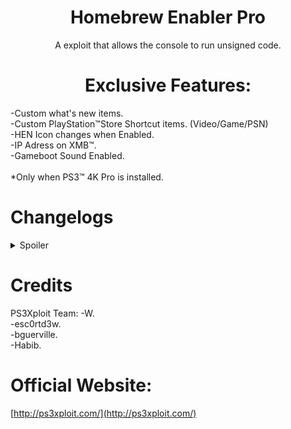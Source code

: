 <div align="center"> 

# Homebrew Enabler Pro
A exploit that allows the console to run unsigned code.</br>
 
# Exclusive Features:
</div>
-Custom what's new items.</br>
-Custom PlayStation™Store Shortcut items. (Video/Game/PSN)</br>
-HEN Icon changes when Enabled.</br>
-IP Adress on XMB™.</br>
-Gameboot Sound Enabled.</br>
</br>
*Only when PS3™ 4K Pro is installed.

#  Changelogs 
<details><summary>Spoiler</summary>
  
# v3.0.4
### Plugin:
-Removed: Version notification.</br>

### Payload:
-Added: HEN enabled icon.</br>
-Added: IP address on XMB™.</br>
-Added: Custom what's new items.</br>
-Added: Gameboot sound.</br>

# v3.0.3
### Global:
-Added: Support for Firmware 4.88.</br>

# v3.0.2
### Global:
-Added: Support for Firmware 4.87.</br>

### Resource:
- HEN Loader.</br>

# v3.0.1
### Global:
-Added: Support for Firmware 4.86.</br>

### Cobra PS3MAPI:
-Added: Better set process memory by using the function used to actually write to process, this will allow user to write to memory where writing permissions are disabled.</br>
-Added: Ps3mapi_process_page_allocate this function will allocate memory into the eboot process allowing your to write/read/execute code into start_address parameter.</br>
-Added: Ps3mapi_get_process_module_info which will get the name, module path, module segments, module start and module stop address all in one function.</br>
-Added: Ps3mapi_create_process_thread to create thread into the process, This is useful if you want to load a small function into the process without needed make and load a sprx module.</br>

# v3.0.0
### Global:
-Removed: Support for Firmware 4.82.</br>

### Plugin:
-Fixed: System Freeze if DVD or CD is already inserted into PS3 when HEN is enabled.</br>
-Fixed: Error message if reply length is too short from server.</br>

### Payload:
-Fixed: Freeze problems on all models.</br>
-Fixed: Issues with incompatible models.</br>
-Improved: Sanity checks.</br>

# v2.4.0
### Global:
-Improved: The size of stage2 has been reduced.</br>

### Payload:
-Added: DLC/PSX games RAP support added.</br>
-Added: VSH patches and disabled signature check of RIF, now other tools are compatible.</br>
-Fixed: Hitching of PSX PAL on NTSC TV and vice versa.</br>
-Fixed: Issue where people sometimes got stuck downloading games from PSN.</br>
-Improved: Disabled VSH check in RIF that R and S cant be just 0.</br>
-Improved: PS3MAPI can now write to VSH text segment like CFW </br>
-Improved: Speed when loading NPDRM type 2 games (need original or RAP Activated RIF), CPU couldnt generate ECDSA fast enough.</br>
-Removed: Unnecessary hooks on CellFsOpen/CellFsRead/CellFsClose, possibly increasing stability.</br>

# v2.3.3
### Payload:
-Improved: Remapping HFW XML from /dev_flash/ instead of /dev_hdd0/.</br>

### Resource:
-Improved: Updated path pointing to ps3hen_updater.</br>xml in hfw_settings.xml.</br>

# v2.3.2
### Global:
-Added: Support for Firmware 4.85.</br>

# v2.3.1

### HEN 
### Plugin:
-Fixed: Issue when network is disabled.</br>

Resource
-Added: Duplicated icon fix.</br>

# v2.3.0
### Global:
-Improved: Fast exploit initialization.</br>
-Improved: Increased sleep in html, removed from bins.</br>

### Plugin:
-Added: Automatic reboot upon HEN fail.</br>
-Added: HEN Updater with version check.</br>
-Fixed: Random crash on initialization.</br>
-Removed: Infinite loop.</br>

### Payload:
-Fixed: Blackscreen issues.</br>
-Fixed: SELF Decrypter.</br>
-Fixed: System freeze after enabling hen when its already enabled.</br>
-Improved: Extended download plugin patches.</br>
-Improved: HEN queue is drained before the patches get disabled, and also synchronized properly the check to synchronize remove and do patches.</br>
-Improved: Handler requests are passed fast, removed many branch conditions there for faster handling.</br>
-Improved: Optimizations added to how much stack is available to the syscalls.</br>

# v2.2.2
### Payload:
-Added: USB Package installation support for HEN installer. (/dev_usb000/HEN_UPD.pkg)</br>
-Fixed: HEN initialization freeze.</br>
-Fixed: HashCalc bug.</br>
-Fixed: Syscall handler bug.</br>

### Resource:
-Improced: Updated videoplayer_plugin.</br>sprx to use proper DEX version for each firmware version.</br>

# v2.2.1
### Global:
-Added: HEN refresh and version display on initialize, using embedded plugin.</br>
-Improced: Replaced dev_blind with dev_rewrite to maintain RW state at all times.</br>
-Improved: The stackframe and PS3HEN bins are now merged as a single payload binary. (PS3HEN.BIN)</br>

### Plugin:
-Added: HEN version notification on boot.</br>
-Added: Game and Network Category refresh.</br>
-Added: In-game Screenshot feature.</br>

### Payload:
-Added: Embedded buffers and removed memory fragmentation.</br>
-Added: Fail-safe for stage0 incase stage2 not found.</br>
-Added: Get map path opcode.</br>
-Added: HMAC Hash Validation.</br>
-Added: Missing COBRA patches & BT/USB passthrough support.</br>
-Added: PS2 Classics launcher activation on the fly.</br>
-Added: PSP ISO Launcher Support.</br>
-Added: Self Threading Support, fixing the issue with a few games. (SC Trilogy and etc) </br>
-Added:: Cleanup thread.</br>
-Fixed: Encryption.</br>
-Fixed: Kernel plugin bug.</br>
-Fixed: PS3MAPI bug and stability.</br>
-Improved: Compatibility with apps like MultiMan and others which replace syscall 6-10.</br>
-Improved: Faster boot times for apps.</br>
-Improved: Memory Management of map_path.</br>
-Improved: Memory Optimization. (no embedded buffer for kernel plugin, only allocs when requested) </br>
-Improved: SELF auth.</br>
-Improved:: HEN Installer feature and memory management changes.</br>

#### Resource:
-Improved: Default theme pack removed from main package and can now download from themes updater.</br>
-Improved: HEN theme pack downloadable package updated with fixed icons.</br>
-Improved: New coldboot, icons and JS/HTML overlay.</br>
-Improved: PKG linker is now located under Package Manager -> Install Packages.</br>
-Improved: Replaced manual link from network column with PS3Xploit Home link.</br>
-Removed:: Unused XML Entries.</br>

# v2.2.0
### Stackframe Binary:
-Added: Support for Firmware 4.82.</br>
-Improved: Each FW version has its own payload, stackframe, package, and update XML.</br>

### Plugin:
-Added: HEN check added to verify if HEN enabled, and to prevent freezing.</br>
-Fixed: PSNPatch freeze.</br>
-Improved: Remap for HFW settings is now fully protected, no more disappearing HFW tools.</br>
-Improved: Stability patches added on initial boot process.</br>

### Resource:
-Added: PKG Linker entries added to category_game.xml.</br>

# v2.1.0
### Payload:
-Added: Advanced QA Flag.</br>
-Added: Debug Settings.</br>
-Improved: AES calculation now uses internal library from LV2.</br>
-Improved: Payload size is reduced by 20kb.</br>
-Improved: RAP can now be loaded / accessed from dev_hdd0/exdata.</br>
 
### Plugin:
-Added: HEN check added to verify if HEN enabled, and to prevent freezing.</br>
-Fixed: PSNPatch freeze.</br>
-Improved: Remap for HFW settings is now fully protected, no more disappearing HFW tools.</br>
-Improved: Stability patches added on initial boot process.</br>

### Resource:
-Added: Update Themes option to PS3HEN Updater menu.</br>
-Added: Theme pack by to PS3HEN Updater -> Update Themes.</br>

# v2.0.2
### Stackframe Binary:
- Added: C00 unlocker activated by default.</br>

### Payload:
-Added:	Advanced download plugin patches.</br>
-Added: App restriction on RemotePlay with PC removed.</br>
-Added: Dev_blind enabled by default.</br>
-Added: Hybrid Firmware Tools available when HEN's activated.</br>
-Added: Multiple path on boot_plugins & boot_plugins_kernel (HDD & USB).</br>
-Added: PS2 classics launcher support.</br>
-Added: RAP activation on the fly.  (usb000/exdata/<rap> or usb001/exdata/<rap>)</br>
-Fixed: Explore_plugin.sprx patches.</br>
-Fixed: Install All Packages.</br>
-Fixed: Issue with official NPDRM content rif deletion and unable to boot error.</br>
-Improved: Games compatibilty.</br>

### Resource:
-Added: HEN updater support available under Network Category.</br>
-Added: Official firmware updates via internet blocked.</br>
-Fixed: Infinite spinning wheel when in-game.</br>

# v2.0.1
### Payload:
-Added option to re-enable cfw syscall by accessing the system update menu on XMB Settings.</br>
-Improved: mappath for enabling xai_plugin.sprx.</br>

# v2.0.0
### Payload:
-Added: Full BD/DVD ISO support. (AACS decryption required for BDRip)</br>
-Added: ISO support.</br>
-Added: KW stealth extensions.</br>
-Added: Kernel plugins support.</br>
-Added: Opcode 1339, returns HEN version. (0x0200) </br>
-Added: Photo gui opcode support for webMAN.</br>
-Fixed: Blackscreen crashes.</br>
-Fixed: Random lv2 panic.</br>
-Fixed: Random recovery kicks.</br>
-Fixed: Removed HEN Check From Offline Packages.</br>
-Improved: Syscall 389/409 product mode check disabled.</br>
-Improved: PS3MAPI support can now read/set process mem using webMAN.</br>
-Remoced: Fake flash is no longer used, in favor of on-the-fly patching.</br>

# v1.0.0
### Payload:
-Added: BD/DVD Region patches.</br>
-Added: BDISO support.</br>
-Added: Boot plugins support.</br>
-Added: Debug PKG install.</br>
-Added: Homebrew Root Flags.</br>
-Added: Kernel memory RWX. (execute kernel payload like this at high locations or hook syscalls etc) </br>
-Added: PS3MAPI support.</br>
-Added: PSXISO support.</br>
-Added: RWX permissions for processes executed after HEN has been enabled.</br>
-Added: Support for HAN PKG.</br>
-Added: Support for Homebrew resigned with 3.55 keys and lower.</br>
-Added: Syscall 6,7,8,15.</br>

</details> 

# Credits
PS3Xploit Team:
-W.</br>
-esc0rtd3w.</br>
-bguerville.</br>
-Habib.</br>

# Official Website:
[http://ps3xploit.com/](http://ps3xploit.com/)
